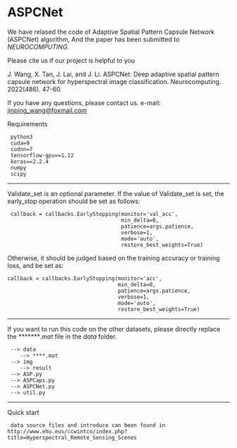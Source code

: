 # ASPCNet

We have relased the code of Adaptive Spatial Pattern Capsule Network (ASPCNet) algorithm, And the paper has been submitted to *NEUROCOMPUTING*. 

Please cite us if our project is helpful to you

J. Wang, X. Tan, J. Lai, and J. Li. ASPCNet: Deep adaptive spatial pattern capsule network for hyperspectral image classification. Neurocomputing. 2022(486). 47-60.

If you have any questions, please contact us. e-mail: jinping_wang@foxmail.com



Requirements

     python3
     cuda=9
     cudnn=7
     tensorflow-gpu==1.12
     keras==2.2.4
     numpy 
     scipy


******
Validate_set is an optional parameter. If the value of Validate_set is set, the early_stop operation should be set as follows:

     callback = callbacks.EarlyStopping(monitor='val_acc',
                                        min_delta=0,
                                        patience=args.patience,
                                        verbose=1,
                                        mode='auto',
                                        restore_best_weights=True)

Otherwise, it should be judged based on the training accuracy or training loss, and be set as:

    callback = callbacks.EarlyStopping(monitor='acc',
                                       min_delta=0,
                                       patience=args.patience,
                                       verbose=1,
                                       mode='auto',
                                       restore_best_weights=True)
******
If you want to run this code on the other datasets, please directly replace the ********.mat* file in the *data* folder.

     --> data
        --> ****.mat
     --> img
        --> result
     --> ASP.py
     --> ASPCaps.py
     --> ASPCNet.py
     --> util.py
******

Quick start

     data source files and introduce can been found in http://www.ehu.eus/ccwintco/index.php?title=Hyperspectral_Remote_Sensing_Scenes
     
     
   
